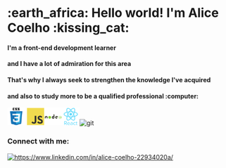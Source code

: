 <h1>:earth_africa: Hello world! I'm Alice Coelho :kissing_cat: </h1>
<h4>I'm a front-end development learner</h4>
<h4> and I have a lot of admiration for this area</h4>
<h4>That's why I always seek to strengthen the knowledge I've acquired</h4>
<h4>and also to study more to be a qualified professional :computer:</h4>

<img src="https://raw.githubusercontent.com/devicons/devicon/master/icons/css3/css3-original-wordmark.svg" alt="css3" width="40" height="40"/> <img src="https://raw.githubusercontent.com/devicons/devicon/master/icons/javascript/javascript-original.svg" alt="javascript" width="40" height="40"/><img src="https://raw.githubusercontent.com/devicons/devicon/master/icons/nodejs/nodejs-original-wordmark.svg" alt="nodejs" width="40" height="40"/><img src="https://raw.githubusercontent.com/devicons/devicon/master/icons/react/react-original-wordmark.svg" alt="react" width="40" height="40"/><img src="https://www.vectorlogo.zone/logos/git-scm/git-scm-icon.svg" alt="git" width="40" height="40"/> 


<h3 align="left">Connect with me:</h3>
<p align="left">
<a href="https://linkedin.com/in/https://www.linkedin.com/in/alice-coelho-22934020a/" target="blank"><img align="center" src="https://raw.githubusercontent.com/rahuldkjain/github-profile-readme-generator/master/src/images/icons/Social/linked-in-alt.svg" alt="https://www.linkedin.com/in/alice-coelho-22934020a/" height="30" width="40" /></a>
</p>


